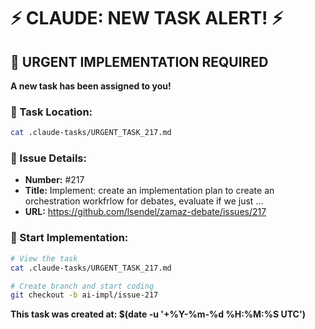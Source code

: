 # ⚡ CLAUDE: NEW TASK ALERT! ⚡

## 🔴 URGENT IMPLEMENTATION REQUIRED

**A new task has been assigned to you!**

### 📍 Task Location:
```bash
cat .claude-tasks/URGENT_TASK_217.md
```

### 🎯 Issue Details:
- **Number:** #217
- **Title:** Implement: create an implementation plan to create an orchestration workfrlow for debates, evaluate if we just ...
- **URL:** https://github.com/lsendel/zamaz-debate/issues/217

### 🚀 Start Implementation:
```bash
# View the task
cat .claude-tasks/URGENT_TASK_217.md

# Create branch and start coding
git checkout -b ai-impl/issue-217
```

**This task was created at: $(date -u '+%Y-%m-%d %H:%M:%S UTC')**
